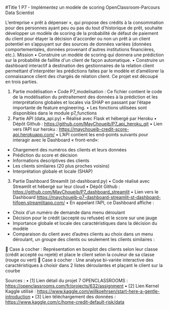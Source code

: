 #Title 1 P7 - Implémentez un modèle de scoring OpenClassroom-Parcours Data Scientist 

L’entreprise « prêt à dépenser », qui propose des crédits à la consommation pour des personnes ayant peu ou pas du tout d'historique de prêt, souhaite développer un modèle de scoring de la probabilité de défaut de paiement du client pour étayer la décision d'accorder ou non un prêt à un client potentiel en s’appuyant sur des sources de données variées (données comportementales, données provenant d'autres institutions financières, etc.).
Mission
•	Construire un modèle de scoring qui donnera une prédiction sur la probabilité de faillite d'un client de façon automatique.
•	Construire un dashboard interactif à destination des gestionnaires de la relation client permettant d'interpréter les prédictions faites par le modèle et d’améliorer la connaissance client des chargés de relation client.
Ce projet est découpé en trois parties.
1. Partie modélisation
•	Code P7_modelisation : Ce fichier contient le code de la modélisation du prétraitement des données à la prédiction et les interprétations globales et locales via SHAP en passant par l’étape importante de feature engineering.
•	Les fonctions utilisées sont disponibles dans le module p7_functions 
2. Partie API (data_api.py)
•	Réalisé avec Flask et hébergé par Heroku
•	Dépôt Github : https://github.com/MayChoueib/P7_api_heroku_git 
•	 Lien vers l’API sur heroku : https://maychoueib-credit-score-api.herokuapp.com/
•	 L’API contient les end-points suivants pour interagir avec le Dashboard « front-end»:
-	Chargement des numéros des clients et leurs données
-	Prédiction du score et décision 
-	Informations descriptives des clients
-	Les clients similaires (20 plus proches voisins)
-	Interprétation globale et locale (SHAP)
3. Partie Dashboard Streamlit (st-dashboard.py)
•	Code réalisé avec Streamlit et hébergé sur leur cloud 
•	Dépôt Github : https://github.com/MayChoueib/P7_dashboard_streamlit
•	Lien vers le Dashboard https://maychoueib-p7-dashboard-streamlit-st-dashboard-hlfoen.streamlitapp.com/
•	En appelant l’API, ce Dashboard affiche :
-	Choix d'un numéro de demande dans menu déroulant
-	Décision pour le crédit (accepté ou refusée) et le score sur une jauge
-	Importance globale et locale des caractéristiques dans la décision du modèle
-	Comparaison du client avec d’autres clients au choix dans un menu déroulant, un groupe des clients ou seulement les clients similaires : 

	Case à cocher : Représentation en boxplot des clients selon leur classe (crédit accepté ou rejeté) et place le client selon la couleur de sa classe (rouge ou vert)
	Case à cocher : Une analyse bi-variée interactive des caractéristiques à choisir dans 2 listes déroulantes et plaçant le client sur la courbe


Sources : 
•	[1] Lien détail du projet 7 OPENCLASSROOMS : https://openclassrooms.com/fr/projects/632/assignment
•	[2] Lien Kernel Kaggle utilisé : https://www.kaggle.com/willkoehrsen/start-here-a-gentle-introduction
•	[3] Lien téléchargement des données : https://www.kaggle.com/c/home-credit-default-risk/data

